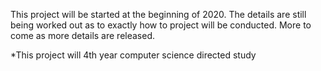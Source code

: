This project will be started at the beginning of 2020.
The details are still being worked out as to exactly how to project will be conducted. 
More to come as more details are released.

*This project will 4th year computer science directed study
